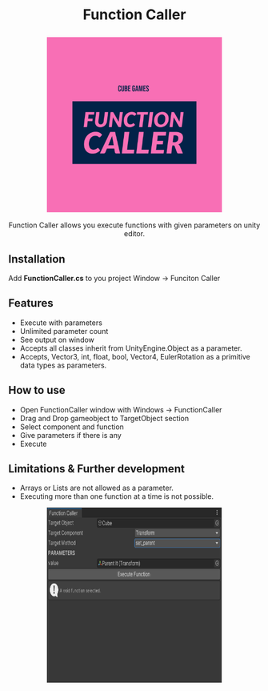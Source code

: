 
# <p align="center">Function Caller</p>


<p align="center">
<img width = "350" height="350" src = "logo.jpeg">
</p>
<p align="center">Function Caller allows you execute functions with given parameters on unity editor.</p>

## Installation
Add <b>FunctionCaller.cs</b> to you project
Window -> Funciton Caller



## Features

- Execute with parameters
- Unlimited parameter count
- See output on window
- Accepts all classes inherit from UnityEngine.Object as a parameter.
- Accepts, Vector3, int, float, bool, Vector4, EulerRotation as a primitive data types as parameters.


## How to use

* Open FunctionCaller window with Windows -> FunctionCaller
* Drag and Drop gameobject to TargetObject section
* Select component and function
* Give parameters if there is any
* Execute



## Limitations & Further development

* Arrays or Lists are not allowed as a parameter.
* Executing more than one function at a time is not possible.


<p align="center">
<img width = "350" height="350" src = "ss.png">
</p>
